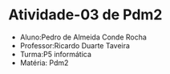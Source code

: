 # Atividade-03 de Pdm2

* Aluno:Pedro de Almeida Conde Rocha
* Professor:Ricardo Duarte Taveira
* Turma:P5 informática
* Matéria: Pdm2
